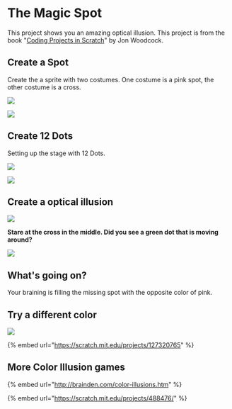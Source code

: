 # The Magic Spot

This project shows you an amazing optical illusion.  This project is from the book "[Coding Projects in Scratch](../../scratch-book-reviews/coding-projects-in-scratch.md)" by Jon Woodcock. 

## Create a Spot

Create the a sprite with two costumes. One costume is a pink spot, the other costume is a cross. 

![](../../.gitbook/assets/screenshot-2019-05-11-22.48.10.png)

![](../../.gitbook/assets/screenshot-2019-05-11-22.48.25.png)

## Create 12 Dots

Setting up the stage with 12 Dots.

![](../../.gitbook/assets/screenshot-2019-05-11-22.45.20.png)

![](../../.gitbook/assets/screenshot-2019-05-11-22.45.31.png)

## Create a optical illusion

![](../../.gitbook/assets/screenshot-2019-05-11-23.00.16.png)



**Stare at the cross in the middle. Did you see a green dot that is moving around?**



![](../../.gitbook/assets/2019-05-11-23.03.52.gif)



## What's going on?

Your braining is filling the missing spot with the opposite color of pink. 

## Try a different color

![](../../.gitbook/assets/screenshot-2019-05-11-23.10.29.png)



{% embed url="https://scratch.mit.edu/projects/127320765" %}



## More Color Illusion games

{% embed url="http://brainden.com/color-illusions.htm" %}

{% embed url="https://scratch.mit.edu/projects/488476/" %}



